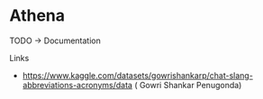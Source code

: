 # Athena

TODO -> Documentation

Links
- https://www.kaggle.com/datasets/gowrishankarp/chat-slang-abbreviations-acronyms/data (
Gowri Shankar Penugonda)